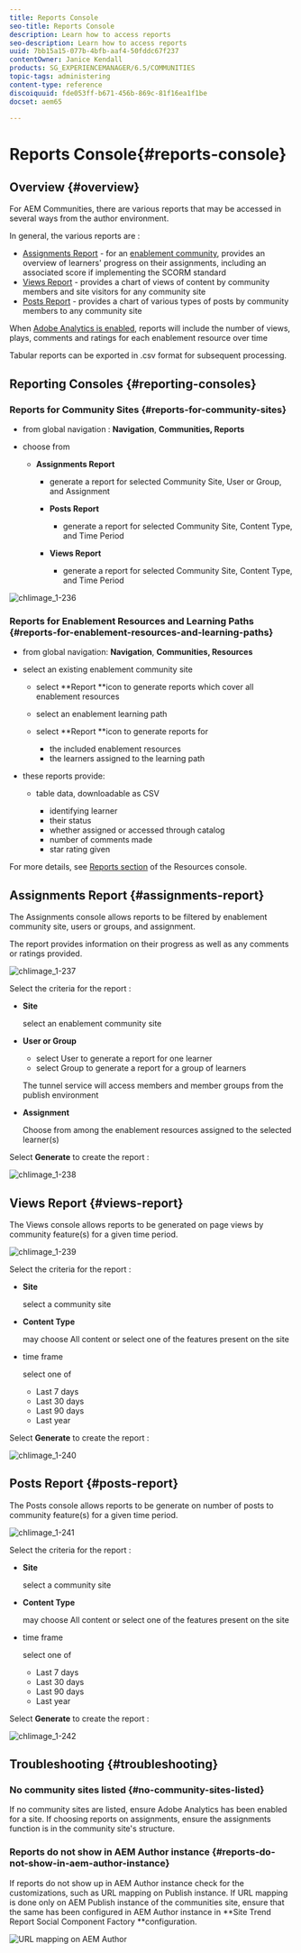 ```yaml
---
title: Reports Console
seo-title: Reports Console
description: Learn how to access reports
seo-description: Learn how to access reports
uuid: 7bb15a15-077b-4bfb-aaf4-50fddc67f237
contentOwner: Janice Kendall
products: SG_EXPERIENCEMANAGER/6.5/COMMUNITIES
topic-tags: administering
content-type: reference
discoiquuid: fde053ff-b671-456b-869c-81f16ea1f1be
docset: aem65

---
```


# Reports Console{#reports-console}

## Overview {#overview}

For AEM Communities, there are various reports that may be accessed in several ways from the author environment.

In general, the various reports are :

* [Assignments Report](#assignments-report) - for an [enablement community](/help/communities/overview.md#enablement-community), provides an overview of learners' progress on their assignments, including an associated score if implementing the SCORM standard
* [Views Report](#views-report) - provides a chart of views of content by community members and site visitors for any community site
* [Posts Report](#posts-report) - provides a chart of various types of posts by community members to any community site

When [Adobe Analytics is enabled](/help/communities/sites-console.md#analytics), reports will include the number of views, plays, comments and ratings for each enablement resource over time

Tabular reports can be exported in .csv format for subsequent processing.

## Reporting Consoles {#reporting-consoles}

### Reports for Community Sites {#reports-for-community-sites}

* from global navigation : **Navigation**, **Communities, Reports**

* choose from

  * **Assignments Report**

    * generate a report for selected Community Site, User or Group, and Assignment

    * **Posts Report**

      * generate a report for selected Community Site, Content Type, and Time Period

    * **Views Report**

        * generate a report for selected Community Site, Content Type, and Time Period

![chlimage_1-236](assets/chlimage_1-236.png)

### Reports for Enablement Resources and Learning Paths {#reports-for-enablement-resources-and-learning-paths}

* from global navigation: **Navigation**, **Communities, Resources**

* select an existing enablement community site

  * select **Report **icon to generate reports which cover all enablement resources
  * select an enablement learning path
  * select **Report **icon to generate reports for

    * the included enablement resources
    * the learners assigned to the learning path

* these reports provide:

  * table data, downloadable as CSV

      * identifying learner
      * their status
      * whether assigned or accessed through catalog
      * number of comments made
      * star rating given

For more details, see [Reports section](/help/communities/resources.md#report) of the Resources console.

## Assignments Report {#assignments-report}

The Assignments console allows reports to be filtered by enablement community site, users or groups, and assignment.

The report provides information on their progress as well as any comments or ratings provided.

![chlimage_1-237](assets/chlimage_1-237.png)

Select the criteria for the report :

* **Site**

  select an enablement community site

* **User or Group**
  * select User to generate a report for one learner
  * select Group to generate a report for a group of learners

  The tunnel service will access members and member groups from the publish environment

* **Assignment**

  Choose from among the enablement resources assigned to the selected learner(s)

Select **Generate** to create the report :

![chlimage_1-238](assets/chlimage_1-238.png)

## Views Report {#views-report}

The Views console allows reports to be generated on page views by community feature(s) for a given time period.

![chlimage_1-239](assets/chlimage_1-239.png)

Select the criteria for the report :

* **Site**

  select a community site

* **Content Type**

  may choose All content or select one of the features present on the site

* time frame

  select one of

    * Last 7 days
    * Last 30 days
    * Last 90 days
    * Last year

Select **Generate** to create the report :

![chlimage_1-240](assets/chlimage_1-240.png)

## Posts Report {#posts-report}

The Posts console allows reports to be generate on number of posts to community feature(s) for a given time period.

![chlimage_1-241](assets/chlimage_1-241.png)

Select the criteria for the report :

* **Site**

  select a community site

* **Content Type**

  may choose All content or select one of the features present on the site

* time frame

  select one of

    * Last 7 days
    * Last 30 days
    * Last 90 days
    * Last year

Select **Generate** to create the report :

![chlimage_1-242](assets/chlimage_1-242.png)

## Troubleshooting {#troubleshooting}

### No community sites listed {#no-community-sites-listed}

If no community sites are listed, ensure Adobe Analytics has been enabled for a site. If choosing reports on assignments, ensure the assignments function is in the community site's structure.

### Reports do not show in AEM Author instance {#reports-do-not-show-in-aem-author-instance}

If reports do not show up in AEM Author instance check for the customizations, such as URL mapping on Publish instance. If URL mapping is done only on AEM Publish instance of the communities site, ensure that the same has been configured in AEM Author instance in **Site Trend Report Social Component Factory **configuration.

![URL mapping on AEM Author](assets/sitetrend.png)